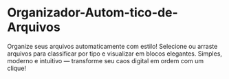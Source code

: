 # Organizador-Autom-tico-de-Arquivos
Organize seus arquivos automaticamente com estilo! Selecione ou arraste arquivos para classificar por tipo e visualizar em blocos elegantes. Simples, moderno e intuitivo — transforme seu caos digital em ordem com um clique!
